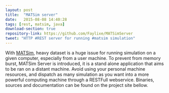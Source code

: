 ```yaml
---
layout: post
title:  "MATSim server"
date:   2015-08-08 14:40:28
tags: [rest, matsim, java]
download-section: true
repository-link: https://github.com/Faylixe/MATSimServer
tweet: "HTTP #REST server for running #matsim simulation"
---
```


With [MATSim](http://www.matsim.org), heavy dataset is a huge issue for running
simulation on a given computer, especially from a user machine. To prevent from
memory burst, MATSim Server is introduced, it is a stand alone application that
aims to be ran on a distant machine. Avoid using your personal machine resources,
and dispatch as many simulation as you want into a more powerful computing
machine through a RESTFull webservice. Binaries, sources and documentation can
be found on the project site bellow.
